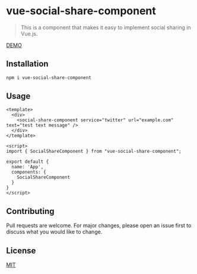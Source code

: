# vue-social-share-component

> This is a component that makes it easy to implement social sharing in Vue.js.

[DEMO](https://vue-social-share-component.vercel.app/?path=/docs/socialsharecomponent--default)

## Installation

```bash
npm i vue-social-share-component
```

## Usage

```vue
<template>
  <div>
    <social-share-component service="twitter" url="example.com" text="test text message" />
  </div>
</template>

<script>
import { SocialShareComponent } from "vue-social-share-component";

export default {
  name: 'App',
  components: {
    SocialShareComponent
  }
}
</script>
```

## Contributing

Pull requests are welcome. For major changes, please open an issue first to discuss what you would like to change.

## License

[MIT](LICENSE)
